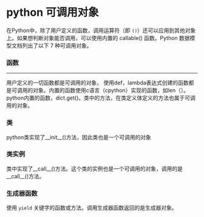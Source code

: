 # python 可调用对象
在Python中，除了用户定义的函数，调用运算符（即 `()`）还可以应用到其他对象上。如果想判断对象能否调用，可以使用内置的 callable() 函数。Python 数据模型文档列出了以下 7 种可调用对象。
### 函数
---
用户定义的一切函数都是可调用的对象， 使用def，lambda表达式创建的函数都是可调用的对象。内置的函数使用c语言（cpython）实现的函数，如len（）。python内置的函数，dict.get()。类中的方法，在类定义体定义的方法也属于可调用的对象。

### 类
python类实现了__init__()方法，因此类也是一个可调用的对象

### 类实例
类中实现了__call__()方法。这个类的实例也是一个可调用的对象，调用的是__call__()方法。

### 生成器函数
使用 `yield` 关键字的函数或方法。调用生成器函数返回的是生成器对象。


<!--stackedit_data:
eyJoaXN0b3J5IjpbLTE2NDEwNDM2NDAsODY5NjEwOTEwLDExOD
cwOTM4OTVdfQ==
-->
